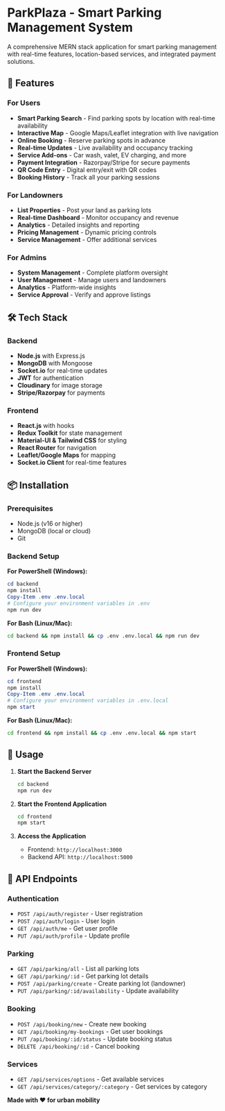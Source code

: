 # ParkPlaza - Smart Parking Management System

A comprehensive MERN stack application for smart parking management with real-time features, location-based services, and integrated payment solutions.

## 🚀 Features

### For Users
- **Smart Parking Search** - Find parking spots by location with real-time availability
- **Interactive Map** - Google Maps/Leaflet integration with live navigation
- **Online Booking** - Reserve parking spots in advance
- **Real-time Updates** - Live availability and occupancy tracking
- **Service Add-ons** - Car wash, valet, EV charging, and more
- **Payment Integration** - Razorpay/Stripe for secure payments
- **QR Code Entry** - Digital entry/exit with QR codes
- **Booking History** - Track all your parking sessions

### For Landowners
- **List Properties** - Post your land as parking lots
- **Real-time Dashboard** - Monitor occupancy and revenue
- **Analytics** - Detailed insights and reporting
- **Pricing Management** - Dynamic pricing controls
- **Service Management** - Offer additional services

### For Admins
- **System Management** - Complete platform oversight
- **User Management** - Manage users and landowners
- **Analytics** - Platform-wide insights
- **Service Approval** - Verify and approve listings

## 🛠 Tech Stack

### Backend
- **Node.js** with Express.js
- **MongoDB** with Mongoose
- **Socket.io** for real-time updates
- **JWT** for authentication
- **Cloudinary** for image storage
- **Stripe/Razorpay** for payments

### Frontend
- **React.js** with hooks
- **Redux Toolkit** for state management
- **Material-UI & Tailwind CSS** for styling
- **React Router** for navigation
- **Leaflet/Google Maps** for mapping
- **Socket.io Client** for real-time features

## 📦 Installation

### Prerequisites
- Node.js (v16 or higher)
- MongoDB (local or cloud)
- Git

### Backend Setup

**For PowerShell (Windows):**
```powershell
cd backend
npm install
Copy-Item .env .env.local
# Configure your environment variables in .env
npm run dev
```

**For Bash (Linux/Mac):**
```bash
cd backend && npm install && cp .env .env.local && npm run dev
```

### Frontend Setup

**For PowerShell (Windows):**
```powershell
cd frontend
npm install
Copy-Item .env .env.local
# Configure your environment variables in .env.local
npm start
```

**For Bash (Linux/Mac):**
```bash
cd frontend && npm install && cp .env .env.local && npm start
```

## 🚀 Usage

1. **Start the Backend Server**
   ```bash
   cd backend
   npm run dev
   ```

2. **Start the Frontend Application**
   ```bash
   cd frontend
   npm start
   ```

3. **Access the Application**
   - Frontend: `http://localhost:3000`
   - Backend API: `http://localhost:5000`

## 📱 API Endpoints

### Authentication
- `POST /api/auth/register` - User registration
- `POST /api/auth/login` - User login
- `GET /api/auth/me` - Get user profile
- `PUT /api/auth/profile` - Update profile

### Parking
- `GET /api/parking/all` - List all parking lots
- `GET /api/parking/:id` - Get parking lot details
- `POST /api/parking/create` - Create parking lot (landowner)
- `PUT /api/parking/:id/availability` - Update availability

### Booking
- `POST /api/booking/new` - Create new booking
- `GET /api/booking/my-bookings` - Get user bookings
- `PUT /api/booking/:id/status` - Update booking status
- `DELETE /api/booking/:id` - Cancel booking

### Services
- `GET /api/services/options` - Get available services
- `GET /api/services/category/:category` - Get services by category

**Made with ❤️ for urban mobility**
